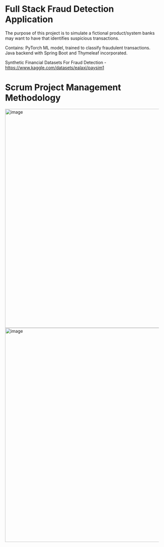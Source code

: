 <h1>Full Stack Fraud Detection Application</h1>
The purpose of this project is to simulate a fictional product/system banks may want to have that identifies suspicious transactions.

Contains:
PyTorch ML model, trained to classify fraudulent transactions.
Java backend with Spring Boot and Thymeleaf incorporated.

Synthetic Financial Datasets For Fraud Detection - https://www.kaggle.com/datasets/ealaxi/paysim1

<h1>Scrum Project Management Methodology</h1>

<img width="1340" height="715" alt="image" src="https://github.com/user-attachments/assets/be3f4321-3ead-407e-a397-4bab475df940" />

<img width="1332" height="699" alt="image" src="https://github.com/user-attachments/assets/ad9558e0-741b-442f-92a4-ca56edccc974" />
